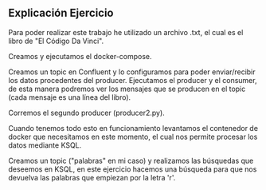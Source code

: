## Explicación Ejercicio

Para poder realizar este trabajo he utilizado un archivo .txt, el cual es el libro de "El Código Da Vinci".

Creamos y ejecutamos el docker-compose.

Creamos un topic en Confluent y lo configuramos para poder enviar/recibir los datos procedentes del producer. Ejecutamos el producer
y el consumer, de esta manera podremos ver los mensajes que se producen en el topic (cada mensaje es una línea del libro).


Corremos el segundo producer (producer2.py).

Cuando tenemos todo esto en funcionamiento levantamos el contenedor de docker que necesitamos en este momento, el cual nos permite procesar los datos mediante KSQL.

Creamos un topic ("palabras" en mi caso) y realizamos las búsquedas que deseemos en KSQL, en este ejercicio hacemos una búsqueda para que nos devuelva las palabras que empiezan por la letra 'r'.